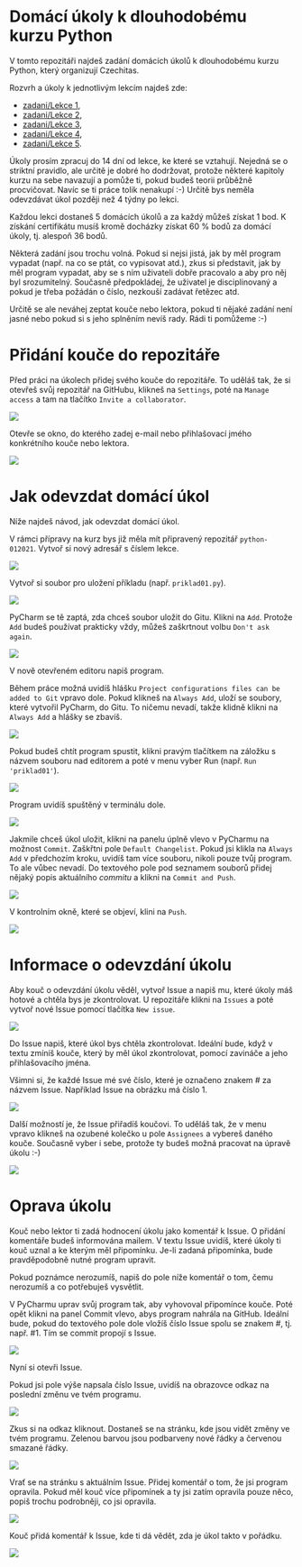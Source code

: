 # Domácí úkoly k dlouhodobému kurzu Python

V tomto repozitáři najdeš zadání domácích úkolů k dlouhodobému kurzu Python, 
který organizují Czechitas.

Rozvrh a úkoly k jednotlivým lekcím najdeš zde:
* [zadani/Lekce 1](zadani/1/lekce.md),
* [zadani/Lekce 2](zadani/2/lekce.md),
* [zadani/Lekce 3](zadani/3/lekce.md),
* [zadani/Lekce 4](zadani/4/lekce.md),
* [zadani/Lekce 5](zadani/5/lekce.md).

Úkoly prosím zpracuj do 14 dní od lekce, ke které se vztahují. Nejedná se o striktní pravidlo, ale
určitě je dobré ho dodržovat, protože některé kapitoly kurzu na sebe navazují a pomůže ti, pokud budeš teorii
průběžně procvičovat. Navíc se ti práce tolik nenakupí :-) Určitě bys neměla odevzdávat úkol později než 4 týdny po lekci.

Každou lekci dostaneš 5 domácích úkolů a za každý můžeš získat 1 bod. K získání certifikátu musíš kromě docházky získat 60 % bodů
za domácí úkoly, tj. alespoň 36 bodů.

Některá zadání jsou trochu volná. Pokud si nejsi jistá, jak by měl program vypadat (např. na co se ptát, co vypisovat atd.),
zkus si představit, jak by měl program vypadat, aby se s ním uživateli dobře pracovalo a aby pro něj byl srozumitelný.
Současně předpokládej, že uživatel je disciplinovaný a pokud je třeba požádán o číslo, nezkouší zadávat řetězec atd.

Určitě se ale neváhej zeptat kouče nebo lektora, pokud ti nějaké zadání není jasné nebo pokud si s jeho splněním nevíš rady.
Rádi ti pomůžeme :-)

# Přidání kouče do repozitáře

Před práci na úkolech přidej svého kouče do repozitáře. To uděláš tak, že si otevřeš svůj repozitář
na GitHubu, klikneš na `Settings`, poté na `Manage access` a tam na tlačítko `Invite a collaborator`.

![](images/0.png)

Otevře se okno, do kterého zadej e-mail nebo přihlašovací jmého konkrétního kouče nebo lektora.

![](images/0b.png)

# Jak odevzdat domácí úkol

Níže najdeš návod, jak odevzdat domácí úkol.

V rámci přípravy na kurz bys již měla mít připravený repozitář `python-012021`. Vytvoř si nový adresář s číslem lekce.

![](images/1.png)

Vytvoř si soubor pro uložení příkladu (např. `priklad01.py`).

![](images/2.png)

PyCharm se tě zaptá, zda chceš soubor uložit do Gitu. Klikni na `Add`.
Protože `Add` budeš používat prakticky vždy, můžeš zaškrtnout volbu `Don't ask again`.

![](images/3.png)

V nově otevřeném editoru napiš program.

Během práce možná uvidíš hlášku `Project configurations files can be added to Git` vpravo dole.
Pokud klikneš na `Always Add`, uloží se soubory, které vytvořil PyCharm, do Gitu. To ničemu nevadí, takže
klidně klikni na `Always Add` a hlášky se zbavíš.

![](images/4.png)

Pokud budeš chtít program spustit, klikni pravým tlačítkem na záložku s názvem souboru nad
editorem a poté v menu vyber Run (např. `Run 'priklad01'`).

![](images/5.png)

Program uvidíš spuštěný v terminálu dole.

![](images/6.png)

Jakmile chceš úkol uložit, klikni na panelu úplně vlevo v PyCharmu na možnost `Commit`. Zaškřtni
pole `Default Changelist`. Pokud jsi klikla na `Always Add` v předchozím kroku, uvidíš tam více souboru,
nikoli pouze tvůj program. To ale vůbec nevadí. Do textového pole pod seznamem souborů přidej nějaký popis aktuálního
*commitu* a klikni na `Commit and Push`.

![](images/7.png)

V kontrolním okně, které se objeví, klini na `Push`.

![](images/8.png)

# Informace o odevzdání úkolu

Aby kouč o odevzdání úkolu věděl, vytvoř Issue a napiš mu, které úkoly
máš hotové a chtěla bys je zkontrolovat. U repozitáře klikni na `Issues` a poté
vytvoř nové Issue pomocí tlačítka `New issue`.

![](images/9b.png)

Do Issue napiš, které úkol bys chtěla zkontrolovat. Ideální bude, když v textu zmíníš
kouče, který by měl úkol zkontrolovat, pomocí zavináče a jeho přihlašovacího jména.

Všimni si, že každé Issue mé své číslo, které je označeno znakem # za názvem Issue. Například Issue
na obrázku má číslo 1.

![](images/9c.png)

Další možností je, že Issue přiřadíš koučovi. To uděláš tak, že v menu vpravo klikneš na ozubené
kolečko u pole `Assignees` a vybereš daného kouče. Současně vyber i sebe, protože ty budeš možná pracovat na
úpravě úkolu :-)

![](images/9d.png)

# Oprava úkolu

Kouč nebo lektor ti zadá hodnocení úkolu jako  komentář k Issue. O přidání komentáře budeš informována mailem.
V textu Issue uvidíš, které úkoly ti kouč uznal a ke kterým měl připomínku. Je-li zadaná připomínka,
bude pravděpodobně nutné program upravit.

Pokud poznámce nerozumíš, napiš do pole níže komentář o tom, čemu nerozumíš a co potřebuješ vysvětlit.

V PyCharmu uprav svůj program tak, aby vyhovoval připomínce kouče. Poté opět klikni na panel Commit vlevo,
abys program nahrála na GitHub. Ideální bude, pokud do textového pole dole vložíš číslo Issue spolu se znakem #,
tj. např. #1. Tím se commit propojí s Issue.

![](images/10.png)

Nyní si otevři Issue.

Pokud jsi pole výše napsala číslo Issue, uvidíš na obrazovce odkaz na poslední změnu ve tvém programu.

![](images/10b.png)

Zkus si na odkaz kliknout. Dostaneš se na stránku, kde jsou vidět změny ve tvém programu. Zelenou barvou jsou
podbarveny nové řádky a červenou smazané řádky.

![](images/10c.png)

Vrať se na stránku s aktuálním Issue. Přidej komentář o tom, že jsi program opravila. Pokud měl kouč více připomínek a ty jsi
zatím opravila pouze něco, popiš trochu podrobněji, co jsi opravila.

![](images/11.png)

Kouč přidá komentář k Issue, kde ti dá vědět, zda je úkol takto v pořádku.

![](images/12.png)
